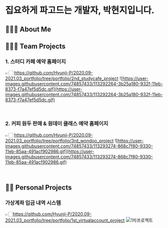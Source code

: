 # 집요하게 파고드는 개발자, 박현지입니다.

## 💁🏻‍♀️ About Me 

## 👩‍👧‍👦 Team Projects
### 1. 스터디 카페 예약 홈페이지 
👉🏻 https://github.com/Hyunji-P/2020.09-2021.03_portfolio/tree/portfolio/2nd_studycafe_project
![https://user-images.githubusercontent.com/74857433/113292264-3b25a180-932f-11eb-8373-f7a47ef5d5dc.gif](https://user-images.githubusercontent.com/74857433/113292264-3b25a180-932f-11eb-8373-f7a47ef5d5dc.gif)

</br>

### 2. 커피 원두 판매 & 원데이 클래스 예약 홈페이지 
👉🏻 https://github.com/Hyunji-P/2020.09-2021.03_portfolio/tree/portfolio/3rd_wondoo_project 
![https://user-images.githubusercontent.com/74857433/113293274-868c7f80-9330-11eb-85aa-491acf902986.gif](https://user-images.githubusercontent.com/74857433/113293274-868c7f80-9330-11eb-85aa-491acf902986.gif)

</br>

## 👩🏻 Personal Projects
### 가상계좌 입금 내역 시스템
👉🏻https://github.com/Hyunji-P/2020.09-2021.03_portfolio/tree/portfolio/1st_virtualaccount_project
![1차프로젝트](https://user-images.githubusercontent.com/73875865/115851293-bdead980-a461-11eb-81b3-da602211ad4d.gif)
